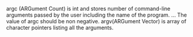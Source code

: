 argc (ARGument Count) is int and stores number of command-line arguments passed by the user including the name of the program. ...
The value of argc should be non negative.
argv(ARGument Vector) is array of character pointers listing all the arguments.